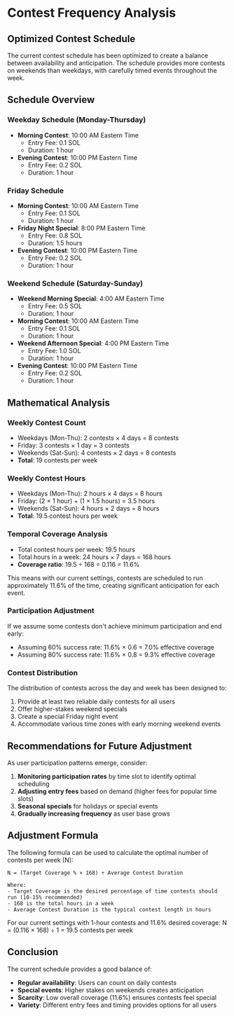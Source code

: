 # Contest Frequency Analysis

## Optimized Contest Schedule

The current contest schedule has been optimized to create a balance between availability and anticipation. The schedule provides more contests on weekends than weekdays, with carefully timed events throughout the week.

## Schedule Overview

### Weekday Schedule (Monday-Thursday)
- **Morning Contest**: 10:00 AM Eastern Time
  - Entry Fee: 0.1 SOL
  - Duration: 1 hour
- **Evening Contest**: 10:00 PM Eastern Time
  - Entry Fee: 0.2 SOL
  - Duration: 1 hour

### Friday Schedule
- **Morning Contest**: 10:00 AM Eastern Time
  - Entry Fee: 0.1 SOL
  - Duration: 1 hour
- **Friday Night Special**: 8:00 PM Eastern Time
  - Entry Fee: 0.8 SOL
  - Duration: 1.5 hours
- **Evening Contest**: 10:00 PM Eastern Time
  - Entry Fee: 0.2 SOL
  - Duration: 1 hour

### Weekend Schedule (Saturday-Sunday)
- **Weekend Morning Special**: 4:00 AM Eastern Time
  - Entry Fee: 0.5 SOL
  - Duration: 1 hour
- **Morning Contest**: 10:00 AM Eastern Time
  - Entry Fee: 0.1 SOL
  - Duration: 1 hour
- **Weekend Afternoon Special**: 4:00 PM Eastern Time
  - Entry Fee: 1.0 SOL
  - Duration: 1 hour
- **Evening Contest**: 10:00 PM Eastern Time
  - Entry Fee: 0.2 SOL
  - Duration: 1 hour

## Mathematical Analysis

### Weekly Contest Count
- Weekdays (Mon-Thu): 2 contests × 4 days = 8 contests
- Friday: 3 contests × 1 day = 3 contests
- Weekends (Sat-Sun): 4 contests × 2 days = 8 contests
- **Total**: 19 contests per week

### Weekly Contest Hours
- Weekdays (Mon-Thu): 2 hours × 4 days = 8 hours
- Friday: (2 × 1 hour) + (1 × 1.5 hours) = 3.5 hours
- Weekends (Sat-Sun): 4 hours × 2 days = 8 hours
- **Total**: 19.5 contest hours per week

### Temporal Coverage Analysis
- Total contest hours per week: 19.5 hours
- Total hours in a week: 24 hours × 7 days = 168 hours
- **Coverage ratio**: 19.5 ÷ 168 = 0.116 = 11.6%

This means with our current settings, contests are scheduled to run approximately 11.6% of the time, creating significant anticipation for each event.

### Participation Adjustment
If we assume some contests don't achieve minimum participation and end early:
- Assuming 60% success rate: 11.6% × 0.6 = 7.0% effective coverage
- Assuming 80% success rate: 11.6% × 0.8 = 9.3% effective coverage

### Contest Distribution
The distribution of contests across the day and week has been designed to:
1. Provide at least two reliable daily contests for all users
2. Offer higher-stakes weekend specials 
3. Create a special Friday night event
4. Accommodate various time zones with early morning weekend events

## Recommendations for Future Adjustment

As user participation patterns emerge, consider:

1. **Monitoring participation rates** by time slot to identify optimal scheduling
2. **Adjusting entry fees** based on demand (higher fees for popular time slots)
3. **Seasonal specials** for holidays or special events
4. **Gradually increasing frequency** as user base grows

## Adjustment Formula

The following formula can be used to calculate the optimal number of contests per week (N):

```
N = (Target Coverage % × 168) ÷ Average Contest Duration

Where:
- Target Coverage is the desired percentage of time contests should run (10-15% recommended)
- 168 is the total hours in a week
- Average Contest Duration is the typical contest length in hours
```

For our current settings with 1-hour contests and 11.6% desired coverage:
N = (0.116 × 168) ÷ 1 = 19.5 contests per week

## Conclusion

The current schedule provides a good balance of:
- **Regular availability**: Users can count on daily contests
- **Special events**: Higher stakes on weekends creates anticipation
- **Scarcity**: Low overall coverage (11.6%) ensures contests feel special
- **Variety**: Different entry fees and timing provides options for all users